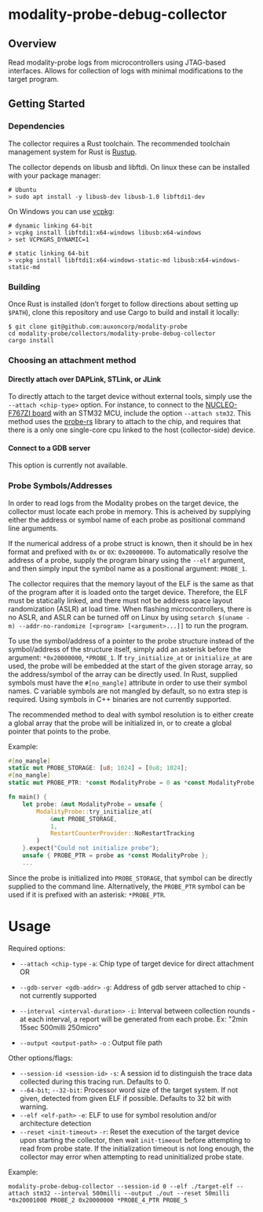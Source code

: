# modality-probe-debug-collector

## Overview
Read modality-probe logs from microcontrollers using JTAG-based interfaces. Allows for collection of logs with minimal modifications to the target program.

## Getting Started
### Dependencies
The collector requires a Rust toolchain. The recommended toolchain
  management system for Rust is [Rustup](https://rustup.sh).

The collector depends on libusb and libftdi. 
On linux these can be installed with your package manager:
```
# Ubuntu
> sudo apt install -y libusb-dev libusb-1.0 libftdi1-dev
```

On Windows you can use [vcpkg](https://github.com/microsoft/vcpkg#quick-start-windows):

```
# dynamic linking 64-bit
> vcpkg install libftdi1:x64-windows libusb:x64-windows
> set VCPKGRS_DYNAMIC=1

# static linking 64-bit
> vcpkg install libftdi1:x64-windows-static-md libusb:x64-windows-static-md
```

### Building
Once Rust is installed (don’t forget to follow directions about
setting up `$PATH`), clone this repository and use Cargo to build and install 
it locally:

```
$ git clone git@github.com:auxoncorp/modality-probe
cd modality-probe/collectors/modality-probe-debug-collector
cargo install
```

### Choosing an attachment method

#### Directly attach over DAPLink, STLink, or JLink

To directly attach to the target device without external tools, simply use the `--attach <chip-type>` option. 
For instance, to connect to the [NUCLEO-F767ZI board](https://www.st.com/en/evaluation-tools/nucleo-f767zi.html) 
with an STM32 MCU, include the option `--attach stm32`. This method uses the 
[probe-rs](https://github.com/probe-rs/probe-rs) library to attach to the chip, and requires that there is a only 
one single-core cpu linked to the host (collector-side) device.

#### Connect to a GDB server

This option is currently not available.

### Probe Symbols/Addresses

In order to read logs from the Modality probes on the target device, the collector must locate each probe in memory.
This is acheived by supplying either the address or symbol name of each probe as positional command line arguments.

If the numerical address of a probe struct is known, then it should be in hex format and prefixed with `0x` or `0X`: `0x20000000`.
To automatically resolve the address of a probe, supply the program binary using the `--elf` argument, and then simply
input the symbol name as a positional argument: `PROBE_1`. 

The collector requires that the memory layout of the ELF is the same as that of the program after it is loaded onto the target device.
Therefore, the ELF must be statically linked, and there must not be address space layout randomization (ASLR) at load time.
When flashing microcontrollers, there is no ASLR, and ASLR can be turned off on Linux by using 
`setarch $(uname -m) --addr-no-randomize [<program> [<argument>...]]` to run the program.

To use the symbol/address of a pointer to the probe structure instead of the symbol/address of the structure itself, simply add an
asterisk before the argument: `*0x20000000`, `*PROBE_1`. If `try_initialize_at` or `initialize_at` are used, the probe 
will be embedded at the start of the given storage array, so the address/symbol of the array can be directly used. 
In Rust, supplied symbols must have the `#[no_mangle]` attribute in order to use their
symbol names. C variable symbols are not mangled by default, so no extra step is required.
Using symbols in C++ binaries are not currently supported.

The recommended method to deal with symbol resolution is to either create a global array that the probe will be initialized
in, or to create a global pointer that points to the probe.

Example:

```rust
#[no_mangle]
static mut PROBE_STORAGE: [u8; 1024] = [0u8; 1024];
#[no_mangle]
static mut PROBE_PTR: *const ModalityProbe = 0 as *const ModalityProbe;

fn main() {
    let probe: &mut ModalityProbe = unsafe { 
        ModalityProbe::try_initialize_at(
            &mut PROBE_STORAGE, 
            1, 
            RestartCounterProvider::NoRestartTracking
        ) 
    }.expect("Could not initialize probe");
    unsafe { PROBE_PTR = probe as *const ModalityProbe };
    ...
```

Since the probe is initialized into `PROBE_STORAGE`, that symbol can be directly supplied to the command line.
Alternatively, the `PROBE_PTR` symbol can be used if it is prefixed with an asterisk: `*PROBE_PTR`.

# Usage

Required options:
- `--attach <chip-type` `-a`: Chip type of target device for direct attachment
OR
- `--gdb-server <gdb-addr>` `-g`: Address of gdb server attached to chip - not currently supported

- `--interval <interval-duration>` `-i`: Interval between collection rounds - at each interval, a report will be generated from each probe. Ex: "2min 15sec 500milli 250micro"
- `--output <output-path>` `-o` : Output file path

Other options/flags:
- `--session-id <session-id>` `-s`: A session id to distinguish the trace data collected during this tracing run. Defaults to 0.
- `--64-bit`; `--32-bit`: Processor word size of the target system. If not given, detected from given ELF if possible. Defaults to 32 bit with warning.
- `--elf <elf-path>` `-e`: ELF to use for symbol resolution and/or architecture detection
- `--reset <init-timeout>` `-r`: Reset the execution of the target device upon starting the collector, then wait 
  `init-timeout` before attempting to read from probe state. If the initialization timeout is not long enough,
  the collector may error when attempting to read uninitialized probe state.

Example:

`modality-probe-debug-collector --session-id 0 --elf ./target-elf --attach stm32 --interval 500milli --output ./out --reset 50milli *0x20001000 PROBE_2 0x20000000 *PROBE_4_PTR PROBE_5`